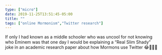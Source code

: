 ```yaml
---
type: ["micro"]
date: 2019-11-25T13:51:45-05:00
title: ""
tags: ["online Mormonism","Twitter research"]
---
```

If only I had known as a middle schooler who was uncool for not knowing who Eminem was that one day I would be explaining a “Real Slim Shady” joke in an academic research paper about how Mormons use Twitter 😂🤷🏼‍♂️
